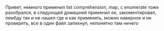 
Привет, немного применил list comprehension, map, с enumerate тоже разобрался, в следующей домашней применил ее, закоментировал, лямбду так и не нашел где и как применить, можно наверное и не проверять, все в один файл запихнул, непонятно там ничего
